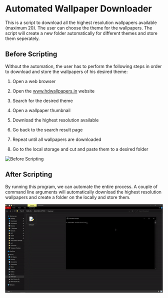 # Automated Wallpaper Downloader

This is a script to download all the highest resolution wallpapers available (maximum 20). The user can choose the theme for the wallpapers. The script will create a new folder automatically for different themes and store them seperately.

## Before Scripting

Without the automation, the user has to perform the following steps in order to download and store the wallpapers of his desired theme:

1. Open a web browser

2. Open the www.hdwallpapers.in website

3. Search for the desired theme

4. Open a wallpaper thumbnail

5. Download the highest resolution available

6. Go back to the search result page

7. Repeat until all wallpapers are downloaded

8. Go to the local storage and cut and paste them to a desired folder

![Before Scripting](initial.gif)

## After Scripting

By running this program, we can automate the entire process. A couple of command line arguments will automatically download the highest resolution wallpapers and create a folder on the locally and store them.

![After Scripting](final.gif)
